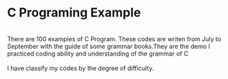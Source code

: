 # C Programing Example
<br>There are 100 examples of C Program.  These codes are writen from July to September with the guide of some grammar books.They are the demo I practiced coding ability and understanding of the grammar of C </br>
<br>I have classify my codes by the degree of difficulty.</br>